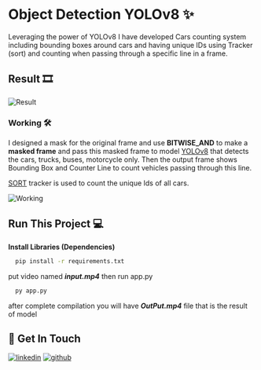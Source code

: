 
# Object Detection YOLOv8 ✨

Leveraging the power of YOLOv8 I have developed Cars counting system including bounding boxes around cars and having unique IDs using Tracker (sort) and counting when passing through a specific line in a frame.


## Result 🎞

![Result](https://github.com/bilalansar3/Cars-Count-YOLOv8/blob/main/images/carCount.gif)


### Working 🛠
I designed a mask for the original frame and use **BITWISE_AND**  to make a **masked frame** and pass this masked frame to model [YOLOv8](https://github.com/ultralytics/ultralytics) that detects the cars, trucks, buses, motorcycle only. Then the output frame shows Bounding Box and Counter Line to count vehicles passing through this line. 

[SORT](https://github.com/abewley/sort/tree/master) tracker is used to count the unique Ids of all cars.

![Working](https://github.com/bilalansar3/Cars-Count-YOLOv8/blob/main/images/bitwise%20and.gif)

## Run This Project 💻


**Install Libraries (Dependencies)**

```bash
  pip install -r requirements.txt
```
put video named ***input.mp4*** then run app.py
```bash
  py app.py
```
after complete compilation you will have ***OutPut.mp4*** file that is the result of model
    
## 🔗 Get In Touch

[![linkedin](https://img.shields.io/badge/linkedin-0A66C2?style=for-the-badge&logo=linkedin&logoColor=white)](https://www.linkedin.com/in/bilalahmad3/)
[![github](https://img.shields.io/badge/github-333333?style=for-the-badge&logo=github&logoColor=white)](https://github.com/bilalansar3)
